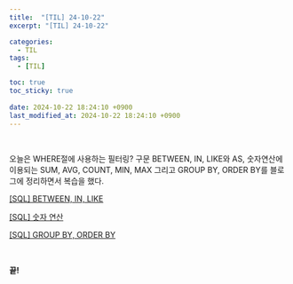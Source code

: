 ```yaml
---
title:  "[TIL] 24-10-22"
excerpt: "[TIL] 24-10-22"

categories:
  - TIL
tags:
  - [TIL]

toc: true
toc_sticky: true
 
date: 2024-10-22 18:24:10 +0900
last_modified_at: 2024-10-22 18:24:10 +0900
---
```


<br>

오늘은 WHERE절에 사용하는 필터링? 구문 BETWEEN, IN, LIKE와 AS, 숫자연산에 이용되는 SUM, AVG, COUNT, MIN, MAX 그리고 GROUP BY, ORDER BY를 블로그에 정리하면서 복습을 했다.

[[SQL] BETWEEN, IN, LIKE](https://zera1004.github.io/sql/sql-between-in-like/ "SQL BETWEEN, IN, LIKE")

[[SQL] 숫자 연산](https://zera1004.github.io/sql/sql-as-sum-avg-count-min-max/ "SQL 숫자 연산")

[[SQL] GROUP BY, ORDER BY](https://zera1004.github.io/sql/sql-group-by-order-by/ "SQL BETWEEN, IN, LIKE")

<br>

**끝!**
